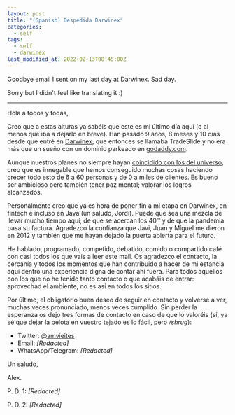 ```yaml
---
layout: post
title: "(Spanish) Despedida Darwinex"
categories:
  - self
tags:
  - self
  - darwinex
last_modified_at: 2022-02-13T08:45:00Z
---
```


Goodbye email I sent on my last day at Darwinex. Sad day.

Sorry but I didn't feel like translating it :)

---

Hola a todos y todas,

Creo que a estas alturas ya sabéis que este es mi último día aquí (o al menos que iba a dejarlo en breve). Han pasado 9 años, 8 meses y 10 días desde que entré en [Darwinex](https://www.darwinex.com), que entonces se llamaba TradeSlide y no era más que un sueño con un dominio parkeado en [godaddy.com](https://www.godaddy.com).

Aunque nuestros planes no siempre hayan [coincidido con los del universo](https://stephaniepollock.com/wp-content/uploads/2014/01/Plans-vs.-Reality.png), creo que es innegable que hemos conseguido muchas cosas haciendo crecer todo esto de 6 a 60 personas y de 0 a miles de clientes. Es bueno ser ambicioso pero también tener paz mental; valorar los logros alcanzados.

Personalmente creo que ya es hora de poner fin a mi etapa en Darwinex, en fintech e incluso en Java (un saludo, Jordi). Puede que sea una mezcla de llevar mucho tiempo aquí, de que se acercan los 40™ y de que la pandemia pasa su factura. Agradezco la confianza que Javi, Juan y Míguel me dieron en 2012 y también que me hayan dejado la puerta abierta para el futuro.

He hablado, programado, competido, debatido, comido o compartido café con casi todos los que vais a leer este mail. Os agradezco el contacto, la cercanía y todos los momentos que han contribuido a hacer de mi estancia aquí dentro una experiencia digna de contar ahí fuera. Para todos aquellos con los que no he tenido tanto contacto o que acabáis de entrar: aprovechad el ambiente, no es así en todos los sitios.

Por último, el obligatorio buen deseo de seguir en contacto y volverse a ver, muchas veces pronunciado, menos veces cumplido. Sin perder la esperanza os dejo tres formas de contacto en caso de que lo valoréis (sí, ya sé que dejar la pelota en vuestro tejado es lo fácil, pero _/shrug_):

* Twitter: [@amvieites](https://twitter.com/amvieites)
* Email: _[Redacted]_
* WhatsApp/Telegram: _[Redacted]_


Un saludo,

Alex.

P. D. 1: _[Redacted]_

P. D. 2: _[Redacted]_
